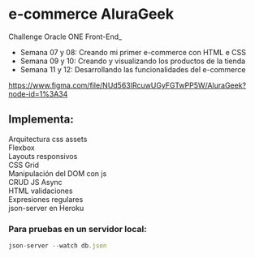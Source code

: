 # e-commerce AluraGeek
Challenge Oracle ONE Front-End_  

- Semana 07 y 08: Creando mi primer e-commerce con HTML e CSS
- Semana 09 y 10: Creando y visualizando los productos de la tienda
- Semana 11 y 12: Desarrollando las funcionalidades del e-commerce

https://www.figma.com/file/NUd563IRcuwUGyFGTwPP5W/AluraGeek?node-id=1%3A34  


## Implementa:  
Arquitectura css assets  
Flexbox  
Layouts responsivos  
CSS Grid  
Manipulación del DOM con js  
CRUD JS Async  
HTML validaciones  
Expresiones regulares  
json-server en Heroku  


### Para pruebas en un servidor local:
```js
json-server --watch db.json
```  
